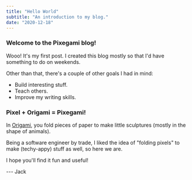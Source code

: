 ```yaml
---
title: "Hello World"
subtitle: "An introduction to my blog."
date: "2020-12-18"
---
```


### Welcome to the Pixegami blog!

Wooo! It's my first post. I created this blog mostly so that I'd have something to do on weekends.

Other than that, there's a couple of other goals I had in mind:

- Build interesting stuff.
- Teach others.
- Improve my writing skills.

### Pixel + Origami = Pixegami!

In [Origami](https://en.wikipedia.org/wiki/Origami), you fold pieces of paper to make little sculptures
(mostly in the shape of animals).

Being a software engineer by trade, I liked the idea of "folding pixels" to make (techy-appy) stuff as well, so here we are.

I hope you'll find it fun and useful!

--- Jack

